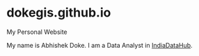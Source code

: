 # dokegis.github.io

My Personal Website

My name is Abhishek Doke. I am a Data Analyst in [IndiaDataHub](https://indiadatahub.com/ "Webpage").
